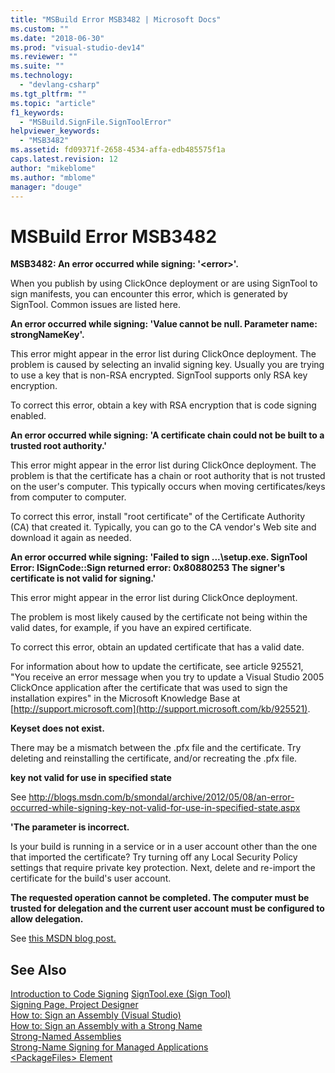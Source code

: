 ```yaml
---
title: "MSBuild Error MSB3482 | Microsoft Docs"
ms.custom: ""
ms.date: "2018-06-30"
ms.prod: "visual-studio-dev14"
ms.reviewer: ""
ms.suite: ""
ms.technology: 
  - "devlang-csharp"
ms.tgt_pltfrm: ""
ms.topic: "article"
f1_keywords: 
  - "MSBuild.SignFile.SignToolError"
helpviewer_keywords: 
  - "MSB3482"
ms.assetid: fd09371f-2658-4534-affa-edb485575f1a
caps.latest.revision: 12
author: "mikeblome"
ms.author: "mblome"
manager: "douge"
---
```

# MSBuild Error MSB3482
**MSB3482: An error occurred while signing: '\<error>'.**  
  
 When you publish by using ClickOnce deployment or are using SignTool to sign manifests, you can encounter this error, which is generated by SignTool. Common issues are listed here.  
  
 **An error occurred while signing: 'Value cannot be null. Parameter name: strongNameKey'.**  
  
 This error might appear in the error list during ClickOnce deployment. The problem is caused by selecting an invalid signing key. Usually you are trying to use a key that is non-RSA encrypted. SignTool supports only RSA key encryption.  
  
 To correct this error, obtain a key with RSA encryption that is code signing enabled.  
  
 **An error occurred while signing: 'A certificate chain could not be built to a trusted root authority.'**  
  
 This error might appear in the error list during ClickOnce deployment. The problem is that the certificate has a chain or root authority that is not trusted on the user's computer. This typically occurs when moving certificates/keys from computer to computer.  
  
 To correct this error, install "root certificate" of the Certificate Authority (CA) that created it. Typically, you can go to the CA vendor's Web site and download it again as needed.  
  
 **An error occurred while signing: 'Failed to sign ...\setup.exe. SignTool Error: ISignCode::Sign returned error: 0x80880253  The signer's certificate is not valid for signing.'**  
  
 This error might appear in the error list during ClickOnce deployment.  
  
 The problem is most likely caused by the certificate not being within the valid dates, for example, if you have an expired certificate.  
  
 To correct this error, obtain an updated certificate that has a valid date.  
  
 For information about how to update the certificate, see article 925521, "You receive an error message when you try to update a Visual Studio 2005 ClickOnce application after the certificate that was used to sign the installation expires" in the Microsoft Knowledge Base at [http://support.microsoft.com](http://support.microsoft.com/kb/925521).  
  
 **Keyset does not exist.**  
  
 There may be a mismatch between the .pfx file and the certificate. Try deleting and reinstalling the certificate, and/or recreating the .pfx file.  
  
 **key not valid for use in specified state**  
  
 See http://blogs.msdn.com/b/smondal/archive/2012/05/08/an-error-occurred-while-signing-key-not-valid-for-use-in-specified-state.aspx  
  
 **'The parameter is incorrect.**  
  
 Is your build is running in a service or in a user account other than the one that imported the certificate? Try turning off any Local Security Policy settings that require private key protection.  Next, delete and re-import the certificate for the build's user account.  
  
 **The requested operation cannot be completed.  The computer must be trusted for delegation and the current user account must be configured to allow delegation.**  
  
 See [this MSDN blog post.](http://technet.microsoft.com/en-us/library/cc782684\(v=ws.10\).aspx)  
  
## See Also  
 [Introduction to Code Signing](https://msdn.microsoft.com/en-us/library/ms537361\(v=vs.85\).aspx)   
 [SignTool.exe (Sign Tool)](../Topic/SignTool.exe%20\(Sign%20Tool\).md)   
 [Signing Page, Project Designer](../Topic/Signing%20Page,%20Project%20Designer.md)   
 [How to: Sign an Assembly (Visual Studio)](http://msdn.microsoft.com/en-us/f468a7d3-234c-4353-924d-8e0ae5896564)   
 [How to: Sign an Assembly with a Strong Name](../Topic/How%20to:%20Sign%20an%20Assembly%20with%20a%20Strong%20Name.md)   
 [Strong-Named Assemblies](../Topic/Strong-Named%20Assemblies.md)   
 [Strong-Name Signing for Managed Applications](http://msdn.microsoft.com/en-us/5fef3490-c519-4363-94fd-8b1ad260dab5)   
 [\<PackageFiles> Element](../Topic/%3CPackageFiles%3E%20Element%20\(Bootstrapper\).md)